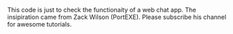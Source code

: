 This code is just to check the functionaity of a web chat app. 
The insipiration came from Zack Wilson (PortEXE). Please subscribe his channel for awesome tutorials. 
